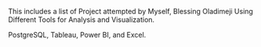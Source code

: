This includes a list of Project attempted by Myself, Blessing Oladimeji Using Different Tools for Analysis and Visualization.

PostgreSQL,
Tableau,
Power BI,
and Excel.
